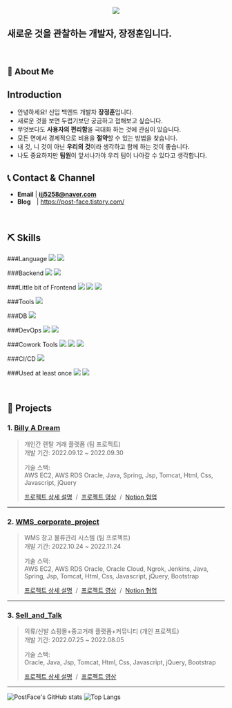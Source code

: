 
<p align="center">
   <img src="https://capsule-render.vercel.app/api?type=waving&color=timeGradient&height=300&section=header&text=Welcome%20To&fontSize=80&animation=twinkling&fontAlignY=38&desc=PostFace's%20GitHub%20Profile&descAlignY=51&descAlign=62" />
</p>

<h2> 새로운 것을 관찰하는 개발자, 장정훈입니다.</h2>
<br>

### **<h3>:raising_hand:  About Me </h3>** 


## Introduction 
  
 - 안녕하세요! 신입 백엔드 개발자 **장정훈**입니다. 
 - 새로운 것을 보면 두렵기보단 궁금하고 접해보고 싶습니다.
 - 무엇보다도 **사용자의 편리함**을 극대화 하는 것에 관심이 있습니다.
 - 모든 면에서 경제적으로 비용을 **절약**할 수 있는 방법을 찾습니다.
 - 내 것, 니 것이 아닌 **우리의 것**이라 생각하고 함께 하는 것이 좋습니다.
 - 나도 중요하지만 **팀원**이 앞서나가야 우리 팀이 나아갈 수 있다고 생각합니다.

## :telephone_receiver: Contact & Channel
  
- **Email** | **ijj5258@naver.com**
- **Blog** |  https://post-face.tistory.com/
<br>

## :pick: Skills ##

###Language 
    <img src="https://img.shields.io/badge/JAVA-007396?style=for-the-badge&logo=java&logoColor=white"> 
    <img src="https://img.shields.io/badge/Python-3776AB?style=for-the-badge&logo=Python&logoColor=white">
    
###Backend 
    <img src="https://img.shields.io/badge/Spring-6DB33F?style=for-the-badge&logo=Spring&logoColor=white">
    <img src="https://img.shields.io/badge/SpringBoot-6DB33F?style=for-the-badge&logo=SpringBoot&logoColor=white">
    
###Little bit of Frontend
  <img src="https://img.shields.io/badge/javascript-F7DF1E?style=for-the-badge&logo=javascript&logoColor=black">
  <img src="https://img.shields.io/badge/css-1572B6?style=for-the-badge&logo=css3&logoColor=white">
  <img src="https://img.shields.io/badge/html-E34F26?style=for-the-badge&logo=html5&logoColor=white">
  
###Tools
    <img src="https://img.shields.io/badge/Eclipse-FE7A16?style=for-the-badge&logo=IntelliJ IDEA&logoColor=white"> 
    
###DB 
    <img src="https://img.shields.io/badge/mysql-4479A1?style=for-the-badge&logo=mysql&logoColor=white">
    
###DevOps 
    <img src="https://img.shields.io/badge/AWS-232F3E?style=for-the-badge&logo=Amazon AWS&logoColor=white">
    <img src="https://img.shields.io/badge/Docker-2496ED?style=for-the-badge&logo=docker&logoColor=white">
    
###Cowork Tools 
    <img src="https://img.shields.io/badge/Github-000000?style=for-the-badge&logo=github&logoColor=white">
    <img src="https://img.shields.io/badge/Notion-000000?style=for-the-badge&logo=notion&logoColor=white">
    <img src="https://img.shields.io/badge/Slack-4A154B?style=for-the-badge&logo=slack&logoColor=white">
    
###CI/CD 
    <img src="https://img.shields.io/badge/Jenkins-D24939?style=for-the-badge&logo=jenkins&logoColor=white">
    
###Used at least once
  <img src="https://img.shields.io/badge/Linux-FCC624?style=for-the-badge&logo=Linux&logoColor=white">
  <img src="https://img.shields.io/badge/JSP-007396?style=for-the-badge&logo=jsp&logoColor=white">


<br>


## :pushpin: Projects

### 1. [Billy A Dream](https://github.com/PostFace/Billy-A-Dream)
>개인간 렌탈 거래 플랫폼  (팀 프로젝트)  
>개발 기간: 2022.09.12 ~ 2022.09.30  
>  
>기술 스택:  
>AWS EC2, AWS RDS Oracle, Java, Spring, Jsp, Tomcat, Html, Css, Javascript, jQuery
>  
>[프로젝트 상세 설명](https://github.com/PostFace/Billy-A-Dream.git) &nbsp;/&nbsp;
>[프로젝트 영상](https://youtu.be/JL0fxZF3Tb0) &nbsp;/&nbsp;
>[Notion 협업](https://diagnostic-raven-02c.notion.site/2e50d5da245f49dfa59e756097219ff6?v=36f05fd3737348478d4ffc22c58814e9) 
---

### 2. [WMS_corporate_project](https://github.com/PostFace/WMS_corporate_project)
>WMS 창고 물류관리 시스템  (팀 프로젝트)  
>개발 기간: 2022.10.24 ~ 2022.11.24
>  
>기술 스택:  
>AWS EC2, AWS RDS Oracle, Oracle Cloud, Ngrok, Jenkins, Java, Spring, Jsp, Tomcat, Html, Css, Javascript, jQuery, Bootstrap
>  
>[프로젝트 상세 설명](https://github.com/PostFace/WMS_Project.git) &nbsp;/&nbsp;
>[프로젝트 영상](https://www.youtube.com/watch?v=gVzC5DC1zgE&t=420s) &nbsp;/&nbsp;
>[Notion 협업](https://diagnostic-raven-02c.notion.site/1-e754e62847224d21805c4a1de271887b) 


---

### 3. [Sell_and_Talk](https://github.com/PostFace/Sell_and_Talk)
>의류/신발 쇼핑몰+중고거래 플랫폼+커뮤니티 (개인 프로젝트)  
>개발 기간: 2022.07.25 ~ 2022.08.05  
>  
>기술 스택:  
>Oracle, Java, Jsp, Tomcat, Html, Css, Javascript, jQuery, Bootstrap
>  
>[프로젝트 상세 설명](https://github.com/PostFace/Sell_and_Talk.git) &nbsp;/&nbsp;
>[프로젝트 영상](https://youtu.be/uR3UEj_go7s) 

---
 
![PostFace's GitHub stats](https://github-readme-stats-sigma-five.vercel.app/api?username=PostFace&show_icons=true&theme=tokyonight)
![Top Langs](https://github-readme-stats-sigma-five.vercel.app/api/top-langs/?username=PostFace&layout=compact&theme=tokyonight)


